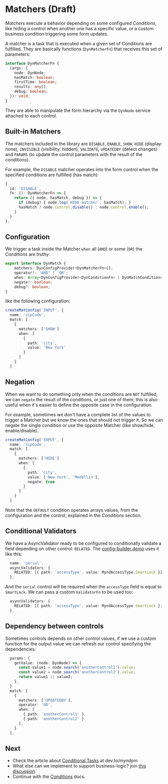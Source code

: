 # Matchers (Draft)

*Matchers* execute a behavior depending on some configured *Conditions*,
like hiding a control when another one has a specific value,
or a custom business condition triggering some form updates.

A matcher is a task that is executed when a given set of Conditions are fulfilled.
They are basically functions (`DynMatcherFn`) that receives this set of parameters:

```typescript
interface DynMatcherFn {
  (args: {
    node: DynNode;
    hasMatch: boolean;
    firstTime: boolean;
    results: any[];
    debug: boolean;
  }): void;
}
```

They are able to manipulate the form hierarchy via the `DynNode` service attached to each control.

## Built-in Matchers

The matchers included in the library are `DISABLE`, `ENABLE`, `SHOW`, `HIDE` (display: none), `INVISIBLE` (visibility: hidden), `VALIDATE`, `UPDATEDBY` (detect changes) and `PARAMS` (to update the control parameters with the result of the conditions).

For example, the `DISABLE` matcher operates into the form control when the specified conditions are fulfilled (has match):

```typescript
{
  id: 'DISABLE',
  fn: (): DynMatcherFn => {
    return ({ node, hasMatch, debug }) => {
      if (debug) { node.log(`HIDE matcher`, hasMatch); }
      hasMatch ? node.control.disable() : node.control.enable();
    }
  }
},
```

## Configuration

We trigger a task inside the Matcher `when` all (`AND`) or some (`OR`) the *Conditions* are truthy:

```typescript
export interface DynMatch {
    matchers: DynConfigProvider<DynMatcherFn>[];
    operator?: 'AND' | 'OR';
    when: Array<DynConfigProvider<DynConditionFn> | DynMatchCondition>;
    negate?: boolean;
    debug?: boolean;
}
```

like the following configuration:

```typescript
createMatConfig('INPUT', {
  name: 'zipCode',
  match: [
    {
      matchers: ['SHOW']
      when: [
        {
          path: 'city',
          value: 'New York'
        }
      ]
    }
  ]
```

## Negation

When we want to do something only when the conditions are `NOT` fulfilled, we can `negate` the result of the conditions, or just one of them; this is also useful when it's easier to define the opposite case in the configuration.

For example, sometimes we don't have a complete list of the values to trigger a Matcher but we know the ones that should not trigger it. So we can negate the single condition or use the opposite Matcher (like show/hide, enable/disable).

```typescript
createMatConfig('INPUT', {
  name: 'zipCode',
  match: [
    {
      matchers: ['HIDE']
      when: [
        {
          path: 'city',
          value: ['New York', 'Medellin'],
          negate: true
        }
      ]
    }
  ]
```

Note that the `DEFAULT` condition operates arrays values, from the configuration and the control, explained in the *Conditions* section.

## Conditional Validators

We have a AsyncValidator ready to be configured to conditionally validate a field depending on other control: `RELATED`. The [config-builder demo](https://mynd.dev/demos/dyn-forms/builder) uses it like this:

```typescript
  name: 'serial',
  asyncValidators: {
    RELATED: [{ path: 'accessType', value: MyndAccessType.SmartLock }],
  },
```

And the `serial` control will be required when the `accessType` field is equal to `SmartLock`. We can pass a custom `ValidatorFn` to be used too:

```typescript
  asyncValidators: {
    RELATED: [{ path: 'accessType', value: MyndAccessType.SmartLock }, Validators.min(3)],
  },
```

## Dependency between controls

Sometimes controls depends on other control values, if we use a custom function for the output value we can refresh our control specifying the dependencies:

```typescript
  params: {
    getValue: (node: DynNode) => {
      const value1 = node.search('anotherControl1').value;
      const value2 = node.search('anotherControl2').value;
      return value1 || value2;
    },
  }
  match: [
    {
      matchers: ['UPDATEDBY'],
      operator: 'OR',
      when: [
        { path: 'anotherControl1' },
        { path: 'anotherControl2' }
      ],
    }
  ],
```

## Next

- Check the article about [Conditional Tasks](https://dev.to/myndpm/conditional-tasks-in-dynamic-forms-h8) at dev.to/myndpm
- What else can we implement to support business-logic? join [this discussion](https://github.com/myndpm/open-source/discussions/4).
- Continue with the [Conditions](/docs/dyn-forms/intro/conditions) docs.
